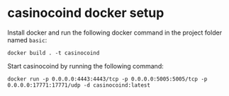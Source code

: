 # casinocoind docker setup
Install docker and run the following docker command in the project folder named ```basic```:

```docker build . -t casinocoind```

Start casinocoind by running the following command:

```docker run -p 0.0.0.0:4443:4443/tcp -p 0.0.0.0:5005:5005/tcp -p 0.0.0.0:17771:17771/udp -d casinocoind:latest```
